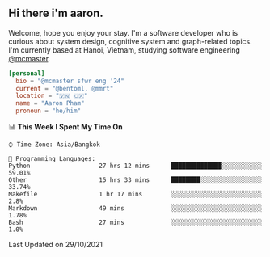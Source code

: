 <h2><b>Hi there i'm aaron. </b></h2>

Welcome, hope you enjoy your stay. I'm a software developer who is curious about system design, cognitive system and graph-related topics. I'm currently based at Hanoi, Vietnam, studying software engineering [@mcmaster](https://www.mcmaster.ca/).

```toml
[personal]
  bio = "@mcmaster sfwr eng '24"
  current = "@bentoml, @mmrt"
  location = "🇻🇳 🇨🇦"
  name = "Aaron Pham"
  pronoun = "he/him"
```
<!--<img src="https://github-readme-stats.vercel.app/api?username=aarnphm&show_icons=true&count_private=true&theme=dark" height="170"/>-->
<!--<img src="https://github-readme-stats.vercel.app/api/top-langs/?username=aarnphm&layout=compact&hide=css&theme=dark" height="170" />-->

<!--START_SECTION:waka-->
📊 **This Week I Spent My Time On** 

```text
⌚︎ Time Zone: Asia/Bangkok

💬 Programming Languages: 
Python                   27 hrs 12 mins      ██████████████░░░░░░░░░░░   59.01% 
Other                    15 hrs 33 mins      ████████░░░░░░░░░░░░░░░░░   33.74% 
Makefile                 1 hr 17 mins        ░░░░░░░░░░░░░░░░░░░░░░░░░   2.8% 
Markdown                 49 mins             ░░░░░░░░░░░░░░░░░░░░░░░░░   1.78% 
Bash                     27 mins             ░░░░░░░░░░░░░░░░░░░░░░░░░   1.0%

```


 Last Updated on 29/10/2021
<!--END_SECTION:waka-->
